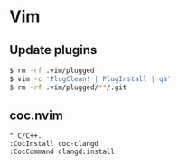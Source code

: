 # Vim

## Update plugins

```sh
$ rm -rf .vim/plugged
$ vim -c 'PlugClean! | PlugInstall | qa'
$ rm -rf .vim/plugged/**/.git
```

## coc.nvim

```vim
" C/C++.
:CocInstall coc-clangd
:CocCommand clangd.install
```
